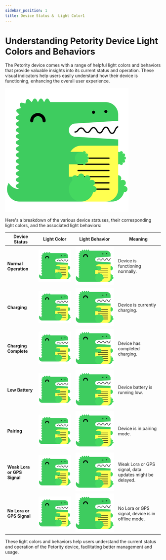 ```yaml
---
sidebar_position: 1
title: Device Status &  Light Color1
---
```


# Understanding Petority Device Light Colors and Behaviors
The Petority device comes with a range of helpful light colors and behaviors that provide valuable insights into its current status and operation. These visual indicators help users easily understand how their device is functioning, enhancing the overall user experience.

![color](/img/logo.svg)  

Here's a breakdown of the various device statuses, their corresponding light colors, and the associated light behaviors:

| Device Status  | Light Color | Light Behavior |  Meaning |
| ----------- | ----------- |----------- |----------- |
| **Normal Operation**	  | ![color](/img/logo.svg)      | ![color](/img/logo.svg)      |  Device is functioning normally.     | 
| **Charging**     | ![color](/img/logo.svg)       |  ![color](/img/logo.svg)     |  Device is currently charging.      | 
| **Charging Complete**	  | ![color](/img/logo.svg)         | ![color](/img/logo.svg)        |  Device has completed charging.      | 
| **Low Battery**  | ![color](/img/logo.svg)      | ![color](/img/logo.svg)     |  Device battery is running low.      | 
| **Pairing**  | ![color](/img/logo.svg)     | ![color](/img/logo.svg)       |  Device is in pairing mode.    | 
| **Weak Lora or GPS Signal**	  | ![color](/img/logo.svg)       | ![color](/img/logo.svg)      | Weak Lora or GPS signal, data updates might be delayed.    | 
| **No Lora or GPS Signal**	  | ![color](/img/logo.svg)       | ![color](/img/logo.svg)      |  No Lora or GPS signal, device is in offline mode.    | 

These light colors and behaviors help users understand the current status and operation of the Petority device, facilitating better management and usage.

